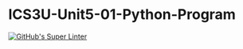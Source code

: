 # ICS3U-Unit5-01-Python-Program

[![GitHub's Super Linter](https://github.com/Igor-Zhelezniak-1/ICS3U-Unit5-01-Python-Program/workflows/GitHub's%20Super%20Linter/badge.svg)](https://github.com/Igor-Zhelezniak-1/ICS3U-Unit5-01-Python-Program/actions)
